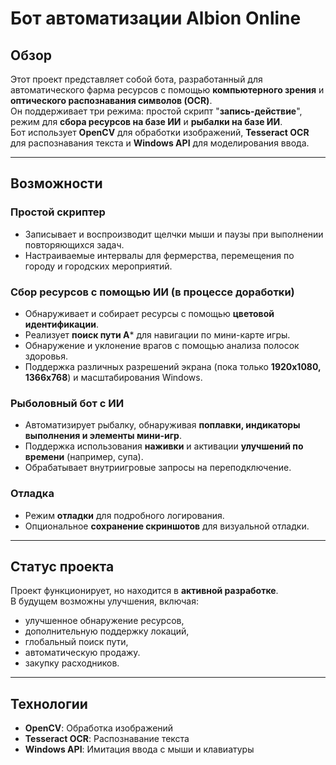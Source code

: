 # **Бот автоматизации Albion Online**

## **Обзор**
Этот проект представляет собой бота, разработанный для автоматического фарма ресурсов с помощью **компьютерного зрения** и **оптического распознавания символов (OCR)**.  
Он поддерживает три режима: простой скрипт "**запись-действие**", режим для **сбора ресурсов на базе ИИ** и **рыбалки на базе ИИ**.  
Бот использует **OpenCV** для обработки изображений, **Tesseract OCR** для распознавания текста и **Windows API** для моделирования ввода.

---

## **Возможности**

### **Простой скриптер**
- Записывает и воспроизводит щелчки мыши и паузы при выполнении повторяющихся задач.  
- Настраиваемые интервалы для фермерства, перемещения по городу и городских мероприятий.

### **Сбор ресурсов с помощью ИИ (в процессе доработки)**
- Обнаруживает и собирает ресурсы с помощью **цветовой идентификации**.  
- Реализует **поиск пути A*** для навигации по мини-карте игры.  
- Обнаружение и уклонение врагов с помощью анализа полосок здоровья.  
- Поддержка различных разрешений экрана (пока только **1920x1080, 1366x768**) и масштабирования Windows.

### **Рыболовный бот с ИИ**
- Автоматизирует рыбалку, обнаруживая **поплавки, индикаторы выполнения и элементы мини-игр**.  
- Поддержка использования **наживки** и активации **улучшений по времени** (например, супа).  
- Обрабатывает внутриигровые запросы на переподключение.

### **Отладка**
- Режим **отладки** для подробного логирования.  
- Опциональное **сохранение скриншотов** для визуальной отладки.

---

## **Статус проекта**

Проект функционирует, но находится в **активной разработке**.  
В будущем возможны улучшения, включая:  
- улучшенное обнаружение ресурсов,  
- дополнительную поддержку локаций,  
- глобальный поиск пути,  
- автоматическую продажу.
- закупку расходников.

---

## **Технологии**

- **OpenCV**: Обработка изображений
- **Tesseract OCR**: Распознавание текста 
- **Windows API**: Имитация ввода с мыши и клавиатуры

